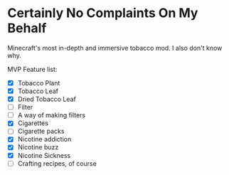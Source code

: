 # Certainly No Complaints On My Behalf
Minecraft's most in-depth and immersive tobacco mod. I also don't know why.

MVP Feature list:
- [X] Tobacco Plant
- [X] Tobacco Leaf
- [X] Dried Tobacco Leaf
- [ ] Filter
- [ ] A way of making filters
- [X] Cigarettes
- [ ] Cigarette packs
- [X] Nicotine addiction
- [X] Nicotine buzz
- [X] Nicotine Sickness
- [ ] Crafting recipes, of course
